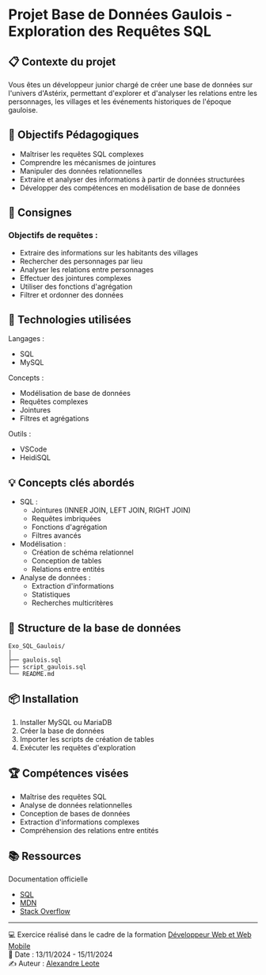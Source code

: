 # Projet Base de Données Gaulois - Exploration des Requêtes SQL

## 📋 Contexte du projet

Vous êtes un développeur junior chargé de créer une base de données sur l'univers d'Astérix, permettant d'explorer et d'analyser les relations entre les personnages, les villages et les événements historiques de l'époque gauloise.

## 🎯 Objectifs Pédagogiques

-   Maîtriser les requêtes SQL complexes
-   Comprendre les mécanismes de jointures
-   Manipuler des données relationnelles
-   Extraire et analyser des informations à partir de données structurées
-   Développer des compétences en modélisation de base de données

## 📝 Consignes

### Objectifs de requêtes :

-   Extraire des informations sur les habitants des villages
-   Rechercher des personnages par lieu
-   Analyser les relations entre personnages
-   Effectuer des jointures complexes
-   Utiliser des fonctions d'agrégation
-   Filtrer et ordonner des données

## 🔧 Technologies utilisées

Langages :

-   SQL
-   MySQL

Concepts :

-   Modélisation de base de données
-   Requêtes complexes
-   Jointures
-   Filtres et agrégations

Outils :
-   VSCode
-   HeidiSQL

## 💡 Concepts clés abordés

-   SQL :
    -   Jointures (INNER JOIN, LEFT JOIN, RIGHT JOIN)
    -   Requêtes imbriquées
    -   Fonctions d'agrégation
    -   Filtres avancés
-   Modélisation :
    -   Création de schéma relationnel
    -   Conception de tables
    -   Relations entre entités
-   Analyse de données :
    -   Extraction d'informations
    -   Statistiques
    -   Recherches multicritères

## 🚀 Structure de la base de données

```
Exo_SQL_Gaulois/
│
├── gaulois.sql
├── script_gaulois.sql
└── README.md
```



## 📦 Installation

1.  Installer MySQL ou MariaDB
2.  Créer la base de données
3.  Importer les scripts de création de tables
4.  Exécuter les requêtes d'exploration

## 🏆 Compétences visées

-   Maîtrise des requêtes SQL
-   Analyse de données relationnelles
-   Conception de bases de données
-   Extraction d'informations complexes
-   Compréhension des relations entre entités

## 📚 Ressources
Documentation officielle
- [SQL](https://sql.sh/)
- [MDN](https://developer.mozilla.org/fr/)
- [Stack Overflow](https://stackoverflow.com/)

----------

💻 Exercice réalisé dans le cadre de la formation [Développeur Web et Web Mobile](https://elan-formation.fr/formation/19754)<br>
📅 Date : 13/11/2024 - 15/11/2024<br>
✍️ Auteur : [Alexandre Leote](https://github.com/alexandreleote)
